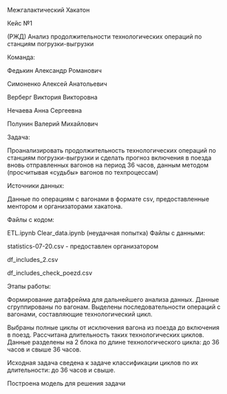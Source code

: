 Межгалактический Хакатон

Кейс №1 

(РЖД) Анализ продолжительности технологических операций по станциям погрузки-выгрузки

Команда:

Федькин Александр Романович

Симоненко Алексей Анатольевич

Верберг Виктория Викторовна

Нечаева Анна Сергеевна

Полунин Валерий Михайлович

Задача:

Проанализировать продолжительность технологических операций по станциям погрузки-выгрузки и сделать прогноз включения в поезда вновь отправленных вагонов на период 36 часов, данным методом (просчитывая «судьбы» вагонов по техпроцессам)

Источники данных:

Данные по операциям с вагонами в формате csv, предоставленные ментором и организаторами хакатона.

Файлы с кодом:

ETL.ipynb 
Clear_data.ipynb (неудачная попытка)
Файлы с данными:

statistics-07-20.csv - предоставлен организатором

df_includes_2.csv

df_includes_check_poezd.csv

Этапы работы:

Формирование датафрейма для дальнейшего анализа данных. 
Данные сгруппированы по вагонам. Выделены последовательности операций с вагонами, составляющие технологический цикл.

Выбраны полные циклы от исключения вагона из поезда до включения в поезд. Рассчитана длительность таких технологических циклов.
Данные разделены на 2 блока по длине технологического цикла: до 36 часов и свыше 36 часов. 

Исходная задача сведена к задаче классификации циклов по их длительности: до 36 часов и свыше.

Построена модель для решения задачи 

